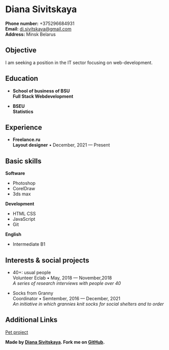 Diana Sivitskaya
================

**Phone number:** +375296684931  
**Email:** di.sivitskaya@gmail.com  
**Address:** Minsk Belarus 

Objective
---------
I am seeking a position in the IT sector focusing on web-development.

Education
---------
+   **School of business of BSU**  
    **Full Stack Webdevelopment**

+   **BSEU**  
    **Statistics**

Experience
----------
+   **Freelance.ru**  
    **Layout designer** • December, 2021 — Present

Basic skills
------------
**Software**  
*   Photoshop  
*   CorelDraw  
*   3ds max  

**Development**
*   HTML CSS   
*   JavaScript  
*   Git  

**English**  
*   Intermediate B1

Interests & social projects
----------------------------
*   40+: usual people  
    Volunteer Eclab • May, 2018 — November,2018  
    *A series of research interviews with people over 40*

*   Socks from Granny  
    Coordinator • Semtember, 2016 — December, 2021  
    *An initiative in which grannies knit socks for social shelters and to order*

Additional Links
----------------
[Pet project](https://dsivitskaya.github.io/projectJS/# "skarpetki.by")


**Made by [Diana Sivitskaya](https://www.linkedin.com/in/diana-sivitskaya-6bb005111/ "linkedin"). Fork me on [GitHub](https://github.com/dsivitskaya "github").**